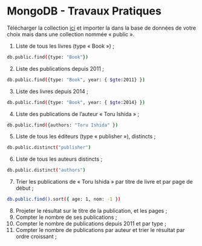 # MongoDB - Travaux Pratiques

Télécharger la collection [ici](http://b3d.bdpedia.fr/mongodb_tp.html) et importer la dans la base de données de votre choix mais dans une collection nommée « public ».

1. Liste de tous les livres (type « Book ») ;

```bash
db.public.find({type: "Book"})
```

2. Liste des publications depuis 2011 ;

```bash
db.public.find({type: "Book", year: { $gte:2011} })
```

3. Liste des livres depuis 2014 ;

```bash
db.public.find({type: "Book", year: { $gte:2014} })
```

4. Liste des publications de l’auteur « Toru Ishida » ;

```bash
db.public.find({authors: "Toru Ishida" })
```

5. Liste de tous les éditeurs (type « publisher »), distincts ;

```bash
db.public.distinct("publisher")
```

6. Liste de tous les auteurs distincts ;

```bash
db.public.distinct("authors")
```

7. Trier les publications de « Toru Ishida » par titre de livre et par page de début ;

```bash
db.public.find().sort({ age: 1, nom: -1 })
```

8. Projeter le résultat sur le titre de la publication, et les pages ;
9. Compter le nombre de ses publications ;
10. Compter le nombre de publications depuis 2011 et par type ;
11. Compter le nombre de publications par auteur et trier le résultat par ordre croissant ;
